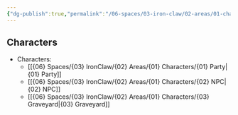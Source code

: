```yaml
---
{"dg-publish":true,"permalink":"/06-spaces/03-iron-claw/02-areas/01-characters/","title":"{01} Characters","pinned":true}
---
```



## Characters

-  Characters: 
    - [[{06} Spaces/{03} IronClaw/{02} Areas/{01} Characters/{01} Party\|{01} Party]]
    - [[{06} Spaces/{03} IronClaw/{02} Areas/{01} Characters/{02} NPC\|{02} NPC]]
    - [[{06} Spaces/{03} IronClaw/{02} Areas/{01} Characters/{03} Graveyard\|{03} Graveyard]]


